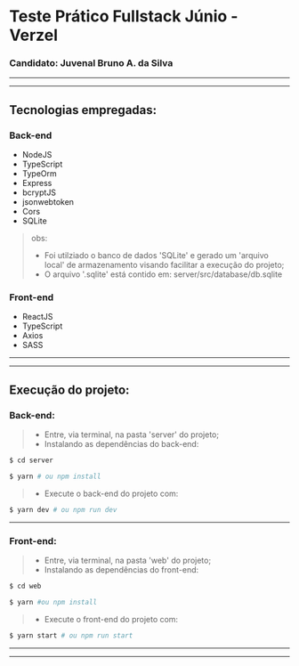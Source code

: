 # Teste Prático Fullstack Júnio - Verzel

### Candidato: Juvenal Bruno A. da Silva

---
---

## Tecnologias empregadas:

### Back-end
* NodeJS
* TypeScript
* TypeOrm
* Express
* bcryptJS
* jsonwebtoken
* Cors
* SQLite

> obs: 
> - Foi utilziado o banco de dados 'SQLite' e gerado um 'arquivo local' de armazenamento visando facilitar a execução do projeto;
> - O arquivo '.sqlite' está contido em: server/src/database/db.sqlite


### Front-end
* ReactJS
* TypeScript
* Axios
* SASS

---
---

## Execução do projeto:

### Back-end:
> - Entre, via terminal, na pasta 'server' do projeto;
> - Instalando as dependências do back-end:
```bash
$ cd server
```
```bash
$ yarn # ou npm install
```

> - Execute o back-end do projeto com:
```bash
$ yarn dev # ou npm run dev
```
---
### Front-end:

> - Entre, via terminal, na pasta 'web' do projeto;
> - Instalando as dependências do front-end:
```bash
$ cd web
```
```bash
$ yarn #ou npm install
```
> - Execute o front-end do projeto com:
```bash
$ yarn start # ou npm run start
```

---
---
